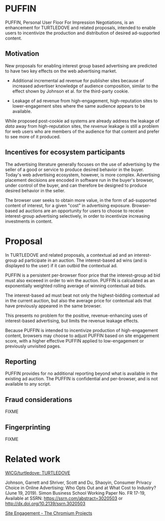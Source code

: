 # PUFFIN

PUFFIN, Personal User Floor For Impression Negotiations, is an enhancement
for TURTLEDOVE and related proposals, intended to enable users to 
incentivize the production and distribution of desired ad-supported content.


## Motivation

New proposals for enabling interest group based advertising are predicted
to have two key effects on the web advertising market.

 * Additional incremental ad revenue for publisher sites because of 
   increased advertiser knowledge
   of audience composition, similar to the effect shown by 
   Johnson et al. for the third-party cookie.

 * Leakage of ad revenue from high-engagement, high-reputation sites to
   lower-engagement sites where the same audience appears to be available.

While proposed post-cookie ad systems are already address the leakage of _data_ away
from high-reputation sites, the _revenue_ leakage is still a 
problem for web users who are members of the audience for that content
and prefer to see more of it produced.


## Incentives for ecosystem participants

The advertising literature generally focuses on the
use of advertising by the seller of a good
or service to produce desired behavior in the buyer.
Today's web advertising ecosystem, however, is
more complex.  Advertising placement decisions are encoded in
software run in the buyer's browser, under control of
the buyer, and can therefore be designed to produce
desired behavior in the seller.

The browser
user seeks to obtain more value, in the form of
ad-supported content of interest, for a given "cost"
in advertising exposure.  Browser-based ad auctions
are an opportunity for users to choose to receive
interest-group advertising selectively, in order to
incentivize increasing investments in content.


# Proposal

In TURTLEDOVE and related proposals, a contextual ad and an interest-group ad
participate in an auction. The interest-based ad wins (and is displayed to the user)
if it can outbid the contextual ad.

PUFFIN is a persistent per-browser floor price that
the interest-group ad bid must also exceeed in order
to win the auction.  PUFFIN is calculated as an
exponentially weighted rolling average of winning contextual
ad bids.

The interest-based ad must beat not only the highest-bidding
contextual ad in the current auction, but also the average price for contextual ads that have
previously appeared in the same browser.

This presents no problem for the positive, revenue-enhancing uses of interest-based
advertising, but limits the revenue leakage effects.

Because PUFFIN is intended to incentivize production of high-engagement content, 
browsers may choose to adjust PUFFIN based on site engagement score, with a higher
effective PUFFIN applied to low-engagement or previously unvisited pages.


## Reporting

PUFFIN provides for no additional reporting beyond
what is available in the existing ad auction.
The PUFFIN is confidential and per-browser, and is
not available to any script.

## Fraud considerations

FIXME

## Fingerprinting

FIXME


# Related work

[WICG/turtledove: TURTLEDOVE](https://github.com/WICG/turtledove)

Johnson, Garrett and Shriver, Scott and Du, Shaoyin, Consumer Privacy Choice in Online Advertising: Who Opts Out and at What Cost to Industry? (June 19, 2019). Simon Business School Working Paper No. FR 17-19, Available at SSRN: https://ssrn.com/abstract=3020503 or http://dx.doi.org/10.2139/ssrn.3020503 

[Site Engagement - The Chromium Projects](https://www.chromium.org/developers/design-documents/site-engagement)
